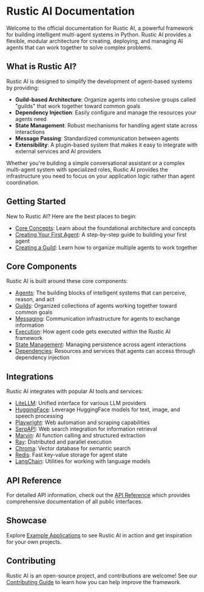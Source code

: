 # Rustic AI Documentation

Welcome to the official documentation for Rustic AI, a powerful framework for building intelligent multi-agent systems in Python. Rustic AI provides a flexible, modular architecture for creating, deploying, and managing AI agents that can work together to solve complex problems.

## What is Rustic AI?

Rustic AI is designed to simplify the development of agent-based systems by providing:

- **Guild-based Architecture**: Organize agents into cohesive groups called "guilds" that work together toward common goals
- **Dependency Injection**: Easily configure and manage the resources your agents need
- **State Management**: Robust mechanisms for handling agent state across interactions
- **Message Passing**: Standardized communication between agents
- **Extensibility**: A plugin-based system that makes it easy to integrate with external services and AI providers

Whether you're building a simple conversational assistant or a complex multi-agent system with specialized roles, Rustic AI provides the infrastructure you need to focus on your application logic rather than agent coordination.

## Getting Started

New to Rustic AI? Here are the best places to begin:

- [Core Concepts](core/index.md): Learn about the foundational architecture and concepts
- [Creating Your First Agent](howto/creating_your_first_agent.md): A step-by-step guide to building your first agent
- [Creating a Guild](howto/creating_a_guild.md): Learn how to organize multiple agents to work together

## Core Components

Rustic AI is built around these core components:

- [Agents](agents/index.md): The building blocks of intelligent systems that can perceive, reason, and act
- [Guilds](core/guilds.md): Organized collections of agents working together toward common goals
- [Messaging](core/messaging.md): Communication infrastructure for agents to exchange information
- [Execution](core/execution.md): How agent code gets executed within the Rustic AI framework
- [State Management](core/state_management.md): Managing persistence across agent interactions
- [Dependencies](dependencies/index.md): Resources and services that agents can access through dependency injection

## Integrations

Rustic AI integrates with popular AI tools and services:

- [LiteLLM](agents/litellm/index.md): Unified interface for various LLM providers
- [HuggingFace](agents/huggingface/index.md): Leverage HuggingFace models for text, image, and speech processing
- [Playwright](agents/playwright/index.md): Web automation and scraping capabilities
- [SerpAPI](agents/serpapi/index.md): Web search integration for information retrieval
- [Marvin](agents/marvin/index.md): AI function calling and structured extraction
- [Ray](ray/index.md): Distributed and parallel execution
- [Chroma](dependencies/chroma/index.md): Vector database for semantic search
- [Redis](dependencies/redis/index.md): Fast key-value storage for agent state
- [LangChain](dependencies/langchain/index.md): Utilities for working with language models

## API Reference

For detailed API information, check out the [API Reference](api/index.md) which provides comprehensive documentation of all public interfaces.

## Showcase

Explore [Example Applications](showcase/index.md) to see Rustic AI in action and get inspiration for your own projects.

## Contributing

Rustic AI is an open-source project, and contributions are welcome! See our [Contributing Guide](contributing.md) to learn how you can help improve the framework. 